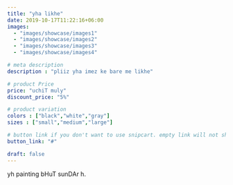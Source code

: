```yaml
---
title: "yha likhe"
date: 2019-10-17T11:22:16+06:00
images:
  - "images/showcase/images1"
  - "images/showcase/images2"
  - "images/showcase/images3"
  - "images/showcase/images4"

# meta description
description : "pliiz yha imez ke bare me likhe"

# product Price
price: "uchiT muly"
discount_price: "5%"

# product variation
colors : ["black","white","gray"]
sizes : ["small","medium","large"]

# button link if you don't want to use snipcart. empty link will not show button
button_link: "#"

draft: false
---
```


yh painting bHuT sunDAr h.

